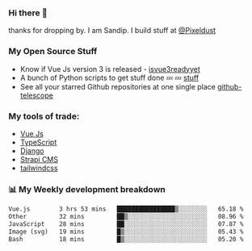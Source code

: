 ### Hi there 👋

thanks for dropping by.
I am Sandip. I build stuff at [@Pixeldust](github.com/pixeldust-in/)

###  **My Open Source Stuff**

 - Know if Vue Js version 3 is released -  [isvue3readyyet](https://github.com/sandiprb/isvue3readyyet)
 - A bunch of Python scripts to get stuff done 💤 💤 [stuff](https://github.com/sandiprb/stuff)
 - See all your starred Github repositories at one single place [github-telescope](https://github.com/sandiprb/github-telescope)



###  **My tools of trade:**
 - [Vue Js](https://github.com/vuejs/vue/)
 - [TypeScript](https://github.com/microsoft/TypeScript)
 - [Django](github.com/django/django)
 - [Strapi CMS](github.com/strapi/strapi)
 - [tailwindcss](https://github.com/tailwindlabs/tailwindcss)


###  📊 **My Weekly development breakdown**
<!--START_SECTION:waka-->

```txt
Vue.js        3 hrs 53 mins   ████████████████▒░░░░░░░░   65.18 %
Other         32 mins         ██▒░░░░░░░░░░░░░░░░░░░░░░   08.96 %
JavaScript    28 mins         ██░░░░░░░░░░░░░░░░░░░░░░░   07.87 %
Image (svg)   19 mins         █▒░░░░░░░░░░░░░░░░░░░░░░░   05.43 %
Bash          18 mins         █▒░░░░░░░░░░░░░░░░░░░░░░░   05.20 %
```

<!--END_SECTION:waka-->

